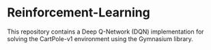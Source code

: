 # Reinforcement-Learning
This repository contains a Deep Q-Network (DQN) implementation for solving the CartPole-v1 environment using the Gymnasium library.
